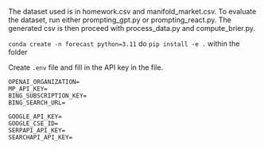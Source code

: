 The dataset used is in homework.csv and manifold_market.csv. To evaluate the dataset, run either prompting_gpt.py or prompting_react.py. The generated csv is then proceed with process_data.py and compute_brier.py.

`conda create -n forecast python=3.11`
do `pip install -e .` within the folder

Create `.env` file and fill in the API key in the file. 
```OPENAI_API_KEY=
OPENAI_ORGANIZATION=
MP_API_KEY=
BING_SUBSCRIPTION_KEY=
BING_SEARCH_URL=

GOOGLE_API_KEY=
GOOGLE_CSE_ID=
SERPAPI_API_KEY=
SEARCHAPI_API_KEY=
```
